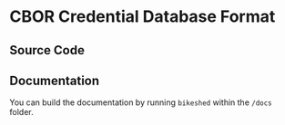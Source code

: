 # CBOR Credential Database Format

## Source Code

## Documentation

You can build the documentation by running `bikeshed` within the `/docs` folder.
